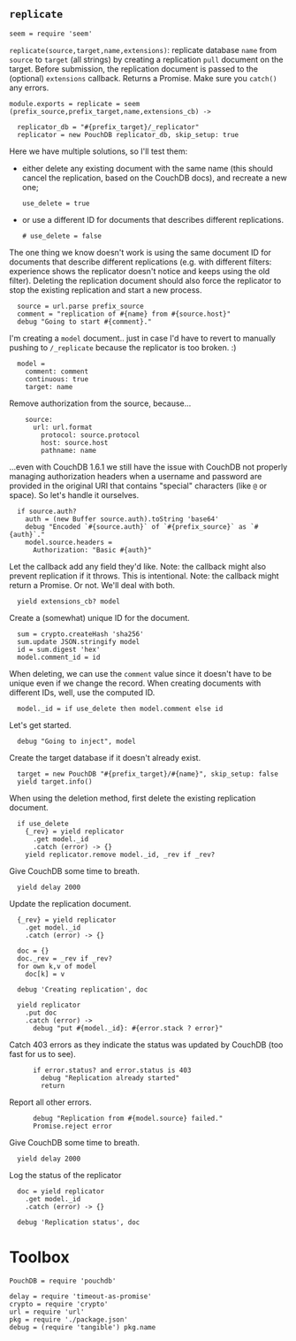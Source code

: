 `replicate`
-----------

    seem = require 'seem'

`replicate(source,target,name,extensions)`: replicate database `name` from `source` to `target` (all strings) by creating a replication `pull` document on the target.
Before submission, the replication document is passed to the (optional) `extensions` callback.
Returns a Promise. Make sure you `catch()` any errors.

    module.exports = replicate = seem (prefix_source,prefix_target,name,extensions_cb) ->

      replicator_db = "#{prefix_target}/_replicator"
      replicator = new PouchDB replicator_db, skip_setup: true

Here we have multiple solutions, so I'll test them:
- either delete any existing document with the same name (this should cancel the replication, based on the CouchDB docs), and recreate a new one;

      use_delete = true

- or use a different ID for documents that describes different replications.

      # use_delete = false

The one thing we know doesn't work is using the same document ID for documents that describe different replications (e.g. with different filters: experience shows the replicator doesn't notice and keeps using the old filter).
Deleting the replication document should also force the replicator to stop the existing replication and start a new process.

      source = url.parse prefix_source
      comment = "replication of #{name} from #{source.host}"
      debug "Going to start #{comment}."

I'm creating a `model` document.. just in case I'd have to revert to manually pushing to `/_replicate` because the replicator is too broken. :)

      model =
        comment: comment
        continuous: true
        target: name

Remove authorization from the source, because...

        source:
          url: url.format
            protocol: source.protocol
            host: source.host
            pathname: name

...even with CouchDB 1.6.1 we still have the issue with CouchDB not properly managing authorization headers when a username and password are provided in the original URI that contains "special" characters (like `@` or space). So let's handle it ourselves.

      if source.auth?
        auth = (new Buffer source.auth).toString 'base64'
        debug "Encoded `#{source.auth}` of `#{prefix_source}` as `#{auth}`."
        model.source.headers =
          Authorization: "Basic #{auth}"

Let the callback add any field they'd like.
Note: the callback might also prevent replication if it throws. This is intentional.
Note: the callback might return a Promise. Or not. We'll deal with both.

      yield extensions_cb? model

Create a (somewhat) unique ID for the document.

      sum = crypto.createHash 'sha256'
      sum.update JSON.stringify model
      id = sum.digest 'hex'
      model.comment_id = id

When deleting, we can use the `comment` value since it doesn't have to be unique even if we change the record.
When creating documents with different IDs, well, use the computed ID.

      model._id = if use_delete then model.comment else id

Let's get started.

      debug "Going to inject", model

Create the target database if it doesn't already exist.

      target = new PouchDB "#{prefix_target}/#{name}", skip_setup: false
      yield target.info()

When using the deletion method, first delete the existing replication document.

      if use_delete
        {_rev} = yield replicator
          .get model._id
          .catch (error) -> {}
        yield replicator.remove model._id, _rev if _rev?

Give CouchDB some time to breath.

      yield delay 2000

Update the replication document.

      {_rev} = yield replicator
        .get model._id
        .catch (error) -> {}

      doc = {}
      doc._rev = _rev if _rev?
      for own k,v of model
        doc[k] = v

      debug 'Creating replication', doc

      yield replicator
        .put doc
        .catch (error) ->
          debug "put #{model._id}: #{error.stack ? error}"

Catch 403 errors as they indicate the status was updated by CouchDB (too fast for us to see).

          if error.status? and error.status is 403
            debug "Replication already started"
            return

Report all other errors.

          debug "Replication from #{model.source} failed."
          Promise.reject error

Give CouchDB some time to breath.

      yield delay 2000

Log the status of the replicator

      doc = yield replicator
        .get model._id
        .catch (error) -> {}

      debug 'Replication status', doc

Toolbox
=======

    PouchDB = require 'pouchdb'

    delay = require 'timeout-as-promise'
    crypto = require 'crypto'
    url = require 'url'
    pkg = require './package.json'
    debug = (require 'tangible') pkg.name
